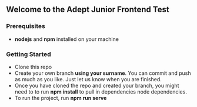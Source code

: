 ## Welcome to the Adept Junior Frontend Test

### Prerequisites
* **nodejs** and **npm** installed on your machine

### Getting Started
* Clone this repo
* Create your own branch **using your surname**. You can commit and push as much as you like. Just let us know when you are finished.
* Once you have cloned the repo and created your branch, you might need to to run **npm install** to pull in dependencies node dependencies.
* To run the project, run **npm run serve**
